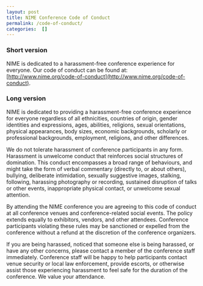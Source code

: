 ```yaml
---
layout: post
title: NIME Conference Code of Conduct
permalink: /code-of-conduct/
categories:  []
---
```


### Short version

NIME is dedicated to a harassment-free conference experience for everyone. Our code of conduct can be found at: 
[http://www.nime.org/code-of-conduct](http://www.nime.org/code-of-conduct).

### Long version

NIME is dedicated to providing a harassment-free conference experience for everyone regardless of all ethnicities, countries of origin, gender identities and expressions, ages, abilities, religions, sexual orientations, physical appearances, body sizes, economic backgrounds, scholarly or professional backgrounds, employment, religions, and other differences.

We do not tolerate harassment of conference participants in any form. Harassment is unwelcome conduct that reinforces social structures of domination. This conduct encompasses a broad range of behaviours, and might take the form of verbal commentary (directly to, or about others), bullying, deliberate intimidation, sexually suggestive images, stalking, following, harassing photography or recording, sustained disruption of talks or other events, inappropriate physical contact, or unwelcome sexual attention.

By attending the NIME conference you are agreeing to this code of conduct at all conference venues and conference-related social events. The policy extends equally to exhibitors, vendors, and other attendees. Conference participants violating these rules may be sanctioned or expelled from the conference without a refund at the discretion of the conference organizers.

If you are being harassed, noticed that someone else is being harassed, or have any other concerns, please contact a member of the conference staff immediately. Conference staff will be happy to help participants contact venue security or local law enforcement, provide escorts, or otherwise assist those experiencing harassment to feel safe for the duration of the conference. We value your attendance.